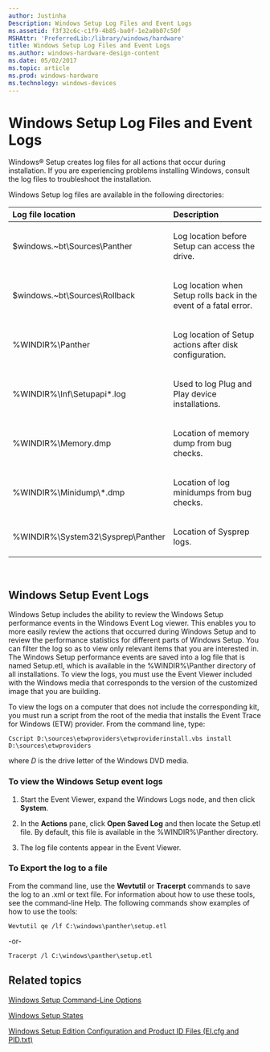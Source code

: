 ```yaml
---
author: Justinha
Description: Windows Setup Log Files and Event Logs
ms.assetid: f3f32c6c-c1f9-4b85-ba0f-1e2a0b07c50f
MSHAttr: 'PreferredLib:/library/windows/hardware'
title: Windows Setup Log Files and Event Logs
ms.author: windows-hardware-design-content
ms.date: 05/02/2017
ms.topic: article
ms.prod: windows-hardware
ms.technology: windows-devices
---
```


# Windows Setup Log Files and Event Logs


Windows® Setup creates log files for all actions that occur during installation. If you are experiencing problems installing Windows, consult the log files to troubleshoot the installation.

Windows Setup log files are available in the following directories:

<table>
<colgroup>
<col width="50%" />
<col width="50%" />
</colgroup>
<thead>
<tr class="header">
<th align="left">Log file location</th>
<th align="left">Description</th>
</tr>
</thead>
<tbody>
<tr class="odd">
<td align="left"><p>$windows.~bt\Sources\Panther</p></td>
<td align="left"><p>Log location before Setup can access the drive.</p></td>
</tr>
<tr class="even">
<td align="left"><p>$windows.~bt\Sources\Rollback</p></td>
<td align="left"><p>Log location when Setup rolls back in the event of a fatal error.</p></td>
</tr>
<tr class="odd">
<td align="left"><p>%WINDIR%\Panther</p></td>
<td align="left"><p>Log location of Setup actions after disk configuration.</p></td>
</tr>
<tr class="even">
<td align="left"><p>%WINDIR%\Inf\Setupapi*.log</p></td>
<td align="left"><p>Used to log Plug and Play device installations.</p></td>
</tr>
<tr class="odd">
<td align="left"><p>%WINDIR%\Memory.dmp</p></td>
<td align="left"><p>Location of memory dump from bug checks.</p></td>
</tr>
<tr class="even">
<td align="left"><p>%WINDIR%\Minidump\*.dmp</p></td>
<td align="left"><p>Location of log minidumps from bug checks.</p></td>
</tr>
<tr class="odd">
<td align="left"><p>%WINDIR%\System32\Sysprep\Panther</p></td>
<td align="left"><p>Location of Sysprep logs.</p></td>
</tr>
</tbody>
</table>

 

## <span id="Windows_Setup_Event_Logs"></span><span id="windows_setup_event_logs"></span><span id="WINDOWS_SETUP_EVENT_LOGS"></span>Windows Setup Event Logs


Windows Setup includes the ability to review the Windows Setup performance events in the Windows Event Log viewer. This enables you to more easily review the actions that occurred during Windows Setup and to review the performance statistics for different parts of Windows Setup. You can filter the log so as to view only relevant items that you are interested in. The Windows Setup performance events are saved into a log file that is named Setup.etl, which is available in the %WINDIR%\\Panther directory of all installations. To view the logs, you must use the Event Viewer included with the Windows media that corresponds to the version of the customized image that you are building.

To view the logs on a computer that does not include the corresponding kit, you must run a script from the root of the media that installs the Event Trace for Windows (ETW) provider. From the command line, type:

``` syntax
Cscript D:\sources\etwproviders\etwproviderinstall.vbs install D:\sources\etwproviders
```

where *D* is the drive letter of the Windows DVD media.

### <span id="To_view_the_Windows_Setup_event_logs"></span><span id="to_view_the_windows_setup_event_logs"></span><span id="TO_VIEW_THE_WINDOWS_SETUP_EVENT_LOGS"></span>To view the Windows Setup event logs

1.  Start the Event Viewer, expand the Windows Logs node, and then click **System**.

2.  In the **Actions** pane, click **Open Saved Log** and then locate the Setup.etl file. By default, this file is available in the %WINDIR%\\Panther directory.

3.  The log file contents appear in the Event Viewer.

### <span id="To_Export_the_log_to_a_file"></span><span id="to_export_the_log_to_a_file"></span><span id="TO_EXPORT_THE_LOG_TO_A_FILE"></span>To Export the log to a file

From the command line, use the **Wevtutil** or **Tracerpt** commands to save the log to an .xml or text file. For information about how to use these tools, see the command-line Help. The following commands show examples of how to use the tools:

``` syntax
Wevtutil qe /lf C:\windows\panther\setup.etl 
```

-or-

``` syntax
Tracerpt /l C:\windows\panther\setup.etl
```

## <span id="related_topics"></span>Related topics


[Windows Setup Command-Line Options](windows-setup-command-line-options.md)

[Windows Setup States](windows-setup-states.md)

[Windows Setup Edition Configuration and Product ID Files (EI.cfg and PID.txt)](windows-setup-edition-configuration-and-product-id-files--eicfg-and-pidtxt.md)

 

 






